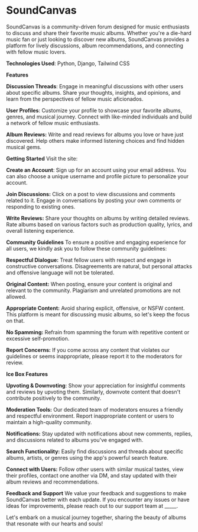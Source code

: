 # SoundCanvas

SoundCanvas is a community-driven forum designed for music enthusiasts to discuss and share their favorite music albums. Whether you're a die-hard music fan or just looking to discover new albums, SoundCanvas provides a platform for lively discussions, album recommendations, and connecting with fellow music lovers.

**Technologies Used**: Python, Django, Tailwind CSS

**Features**

**Discussion Threads**: Engage in meaningful discussions with other users about specific albums. Share your thoughts, insights, and opinions, and learn from the perspectives of fellow music aficionados.

**User Profiles**: Customize your profile to showcase your favorite albums, genres, and musical journey. Connect with like-minded individuals and build a network of fellow music enthusiasts.

**Album Reviews:** Write and read reviews for albums you love or have just discovered. Help others make informed listening choices and find hidden musical gems.

**Getting Started** Visit the site:

**Create an Account**: Sign up for an account using your email address. You can also choose a unique username and profile picture to personalize your account.

**Join Discussions:** Click on a post to view discussions and comments related to it. Engage in conversations by posting your own comments or responding to existing ones.

**Write Reviews:** Share your thoughts on albums by writing detailed reviews. Rate albums based on various factors such as production quality, lyrics, and overall listening experience.

**Community Guidelines**
To ensure a positive and engaging experience for all users, we kindly ask you to follow these community guidelines:

**Respectful Dialogue:** Treat fellow users with respect and engage in constructive conversations. Disagreements are natural, but personal attacks and offensive language will not be tolerated.

**Original Content:** When posting, ensure your content is original and relevant to the community. Plagiarism and unrelated promotions are not allowed.

**Appropriate Content:** Avoid sharing explicit, offensive, or NSFW content. This platform is meant for discussing music albums, so let's keep the focus on that.

**No Spamming:** Refrain from spamming the forum with repetitive content or excessive self-promotion.

**Report Concerns:** If you come across any content that violates our guidelines or seems inappropriate, please report it to the moderators for review.

**Ice Box Features**

**Upvoting & Downvoting**: Show your appreciation for insightful comments and reviews by upvoting them. Similarly, downvote content that doesn't contribute positively to the community.

**Moderation Tools:** Our dedicated team of moderators ensures a friendly and respectful environment. Report inappropriate content or users to maintain a high-quality community.

**Notifications:** Stay updated with notifications about new comments, replies, and discussions related to albums you've engaged with.

**Search Functionality:** Easily find discussions and threads about specific albums, artists, or genres using the app's powerful search feature.

**Connect with Users:** Follow other users with similar musical tastes, view their profiles, contact one another via DM, and stay updated with their album reviews and recommendations.

**Feedback and Support**
We value your feedback and suggestions to make SoundCanvas better with each update. If you encounter any issues or have ideas for improvements, please reach out to our support team at _____.

Let's embark on a musical journey together, sharing the beauty of albums that resonate with our hearts and souls!

